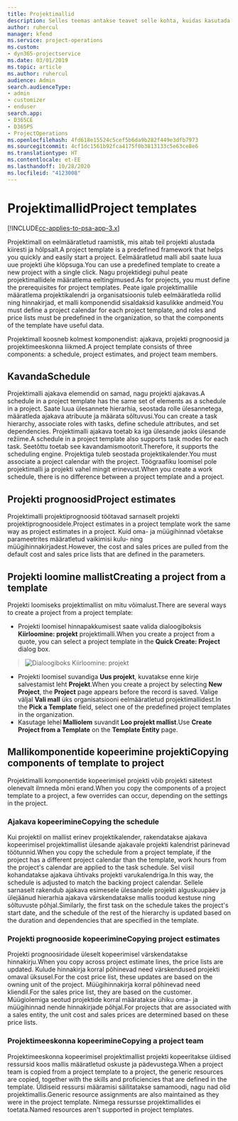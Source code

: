 ```yaml
---
title: Projektimallid
description: Selles teemas antakse teavet selle kohta, kuidas kasutada projektimalle kiireks projekti seadistamiseks.
author: ruhercul
manager: kfend
ms.service: project-operations
ms.custom:
- dyn365-projectservice
ms.date: 03/01/2019
ms.topic: article
ms.author: ruhercul
audience: Admin
search.audienceType:
- admin
- customizer
- enduser
search.app:
- D365CE
- D365PS
- ProjectOperations
ms.openlocfilehash: 4fd618e15524c5cef5b6da9b282f449e3dfb7973
ms.sourcegitcommit: 4cf1dc1561b92fca4175f0b3813133c5e63ce8e6
ms.translationtype: HT
ms.contentlocale: et-EE
ms.lasthandoff: 10/28/2020
ms.locfileid: "4123008"
---
```

# <a name="project-templates"></a><span data-ttu-id="70bef-103">Projektimallid</span><span class="sxs-lookup"><span data-stu-id="70bef-103">Project templates</span></span> 

[!INCLUDE[cc-applies-to-psa-app-3.x](../includes/cc-applies-to-psa-app-3x.md)]

<span data-ttu-id="70bef-104">Projektimall on eelmääratletud raamistik, mis aitab teil projekti alustada kiiresti ja hõlpsalt.</span><span class="sxs-lookup"><span data-stu-id="70bef-104">A project template is a predefined framework that helps you quickly and easily start a project.</span></span> <span data-ttu-id="70bef-105">Eelmääratletud malli abil saate luua uue projekti ühe klõpsuga.</span><span class="sxs-lookup"><span data-stu-id="70bef-105">You can use a predefined template to create a new project with a single click.</span></span> <span data-ttu-id="70bef-106">Nagu projektidegi puhul peate projektimallidele määratlema eeltingimused.</span><span class="sxs-lookup"><span data-stu-id="70bef-106">As for projects, you must define the prerequisites for project templates.</span></span> <span data-ttu-id="70bef-107">Peate igale projektimallile määratlema projektikalendri ja organisatsioonis tuleb eelmääratleda rollid ning hinnakirjad, et malli komponendid sisaldaksid kasulikke andmeid.</span><span class="sxs-lookup"><span data-stu-id="70bef-107">You must define a project calendar for each project template, and roles and price lists must be predefined in the organization, so that the components of the template have useful data.</span></span>

<span data-ttu-id="70bef-108">Projektimall koosneb kolmest komponendist: ajakava, projekti prognoosid ja projektimeeskonna liikmed.</span><span class="sxs-lookup"><span data-stu-id="70bef-108">A project template consists of three components: a schedule, project estimates, and project team members.</span></span>

## <a name="schedule"></a><span data-ttu-id="70bef-109">Kavanda</span><span class="sxs-lookup"><span data-stu-id="70bef-109">Schedule</span></span>

<span data-ttu-id="70bef-110">Projektimalli ajakava elemendid on samad, nagu projekti ajakavas.</span><span class="sxs-lookup"><span data-stu-id="70bef-110">A schedule in a project template has the same set of elements as a schedule in a project.</span></span> <span data-ttu-id="70bef-111">Saate luua ülesannete hierarhia, seostada rolle ülesannetega, määratleda ajakava atribuute ja määrata sõltuvusi.</span><span class="sxs-lookup"><span data-stu-id="70bef-111">You can create a task hierarchy, associate roles with tasks, define schedule attributes, and set dependencies.</span></span> <span data-ttu-id="70bef-112">Projektimalli ajakava toetab ka iga ülesande jaoks ülesande režiime.</span><span class="sxs-lookup"><span data-stu-id="70bef-112">A schedule in a project template also supports task modes for each task.</span></span> <span data-ttu-id="70bef-113">Seetõttu toetab see kavandamismootorit.</span><span class="sxs-lookup"><span data-stu-id="70bef-113">Therefore, it supports the scheduling engine.</span></span> <span data-ttu-id="70bef-114">Projektiga tuleb seostada projektikalender.</span><span class="sxs-lookup"><span data-stu-id="70bef-114">You must associate a project calendar with the project.</span></span> <span data-ttu-id="70bef-115">Töögraafiku loomisel pole projektimalli ja projekti vahel mingit erinevust.</span><span class="sxs-lookup"><span data-stu-id="70bef-115">When you create a work schedule, there is no difference between a project template and a project.</span></span>

## <a name="project-estimates"></a><span data-ttu-id="70bef-116">Projekti prognoosid</span><span class="sxs-lookup"><span data-stu-id="70bef-116">Project estimates</span></span>

<span data-ttu-id="70bef-117">Projektimalli projektiprognoosid töötavad sarnaselt projekti projektiprognoosidele.</span><span class="sxs-lookup"><span data-stu-id="70bef-117">Project estimates in a project template work the same way as project estimates in a project.</span></span> <span data-ttu-id="70bef-118">Kuid oma- ja müügihinnad võetakse parameetrites määratletud vaikimisi kulu- ning müügihinnakirjadest.</span><span class="sxs-lookup"><span data-stu-id="70bef-118">However, the cost and sales prices are pulled from the default cost and sales price lists that are defined in the parameters.</span></span>

## <a name="creating-a-project-from-a-template"></a><span data-ttu-id="70bef-119">Projekti loomine mallist</span><span class="sxs-lookup"><span data-stu-id="70bef-119">Creating a project from a template</span></span>
 
<span data-ttu-id="70bef-120">Projekti loomiseks projektimallist on mitu võimalust.</span><span class="sxs-lookup"><span data-stu-id="70bef-120">There are several ways to create a project from a project template:</span></span>

- <span data-ttu-id="70bef-121">Projekti loomisel hinnapakkumisest saate valida dialoogiboksis **Kiirloomine: projekt** projektimalli.</span><span class="sxs-lookup"><span data-stu-id="70bef-121">When you create a project from a quote, you can select a project template in the **Quick Create: Project** dialog box.</span></span>

> ![Dialoogiboks Kiirloomine: projekt](media/project-11.png)

- <span data-ttu-id="70bef-123">Projekti loomisel suvandiga **Uus projekt**, kuvatakse enne kirje salvestamist leht **Projekt**.</span><span class="sxs-lookup"><span data-stu-id="70bef-123">When you create a project by selecting **New Project**, the **Project** page appears before the record is saved.</span></span> <span data-ttu-id="70bef-124">Valige väljal **Vali mall** üks organisatsiooni eelmääratletud projektimallidest.</span><span class="sxs-lookup"><span data-stu-id="70bef-124">In the **Pick a Template** field, select one of the predefined project templates in the organization.</span></span>
- <span data-ttu-id="70bef-125">Kasutage lehel **Malliolem** suvandit **Loo projekt mallist**.</span><span class="sxs-lookup"><span data-stu-id="70bef-125">Use **Create Project from a Template** on the **Template Entity** page.</span></span>

## <a name="copying-components-of-template-to-project"></a><span data-ttu-id="70bef-126">Mallikomponentide kopeerimine projekti</span><span class="sxs-lookup"><span data-stu-id="70bef-126">Copying components of template to project</span></span>

<span data-ttu-id="70bef-127">Projektimalli komponentide kopeerimisel projekti võib projekti sätetest olenevalt ilmneda mõni erand.</span><span class="sxs-lookup"><span data-stu-id="70bef-127">When you copy the components of a project template to a project, a few overrides can occur, depending on the settings in the project.</span></span>

### <a name="copying-the-schedule"></a><span data-ttu-id="70bef-128">Ajakava kopeerimine</span><span class="sxs-lookup"><span data-stu-id="70bef-128">Copying the schedule</span></span>

<span data-ttu-id="70bef-129">Kui projektil on mallist erinev projektikalender, rakendatakse ajakava kopeerimisel projektimallist ülesande ajakavale projekti kalendrist pärinevad töötunnid.</span><span class="sxs-lookup"><span data-stu-id="70bef-129">When you copy the schedule from a project template, if the project has a different project calendar than the template, work hours from the project's calendar are applied to the task schedule.</span></span> <span data-ttu-id="70bef-130">Sel viisil kohandatakse ajakava ühtivaks projekti varukalendriga.</span><span class="sxs-lookup"><span data-stu-id="70bef-130">In this way, the schedule is adjusted to match the backing project calendar.</span></span> <span data-ttu-id="70bef-131">Sellele sarnaselt rakendub ajakava esimesele ülesandele projekti alguskuupäev ja ülejäänud hierarhia ajakava värskendatakse mallis toodud kestuse ning sõltuvuste põhjal.</span><span class="sxs-lookup"><span data-stu-id="70bef-131">Similarly, the first task on the schedule takes the project's start date, and the schedule of the rest of the hierarchy is updated based on the duration and dependencies that are specified in the template.</span></span> 

### <a name="copying-project-estimates"></a><span data-ttu-id="70bef-132">Projekti prognooside kopeerimine</span><span class="sxs-lookup"><span data-stu-id="70bef-132">Copying project estimates</span></span> 

<span data-ttu-id="70bef-133">Projekti prognoosiridade üleselt kopeerimisel värskendatakse hinnakirju.</span><span class="sxs-lookup"><span data-stu-id="70bef-133">When you copy across project estimate lines, the price lists are updated.</span></span> <span data-ttu-id="70bef-134">Kulude hinnakirja korral põhinevad need värskendused projekti omaval üksusel.</span><span class="sxs-lookup"><span data-stu-id="70bef-134">For the cost price list, these updates are based on the owning unit of the project.</span></span> <span data-ttu-id="70bef-135">Müügihinnakirja korral põhinevad need kliendil.</span><span class="sxs-lookup"><span data-stu-id="70bef-135">For the sales price list, they are based on the customer.</span></span> <span data-ttu-id="70bef-136">Müügiolemiga seotud projektide korral määratakse ühiku oma- ja müügihinnad nende hinnakirjade põhjal.</span><span class="sxs-lookup"><span data-stu-id="70bef-136">For projects that are associated with a sales entity, the unit cost and sales prices are determined based on these price lists.</span></span>

### <a name="copying-a-project-team"></a><span data-ttu-id="70bef-137">Projektimeeskonna kopeerimine</span><span class="sxs-lookup"><span data-stu-id="70bef-137">Copying a project team</span></span>

<span data-ttu-id="70bef-138">Projektimeeskonna kopeerimisel projektimallist projekti kopeeritakse üldised ressursid koos mallis määratletud oskuste ja pädevustega.</span><span class="sxs-lookup"><span data-stu-id="70bef-138">When a project team is copied from a project template to a project, the generic resources are copied, together with the skills and proficiencies that are defined in the template.</span></span> <span data-ttu-id="70bef-139">Üldiseid ressursi määramisi säilitatakse samamoodi, nagu nad olid projektimallis.</span><span class="sxs-lookup"><span data-stu-id="70bef-139">Generic resource assignments are also maintained as they were in the project template.</span></span> <span data-ttu-id="70bef-140">Nimega ressursse projektimallides ei toetata.</span><span class="sxs-lookup"><span data-stu-id="70bef-140">Named resources aren't supported in project templates.</span></span>
